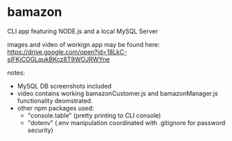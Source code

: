 # bamazon
CLI app featuring NODE.js and a local MySQL Server 

images and video of workign app may be found here:
https://drive.google.com/open?id=18LkC-sIFKjCOGLqukBKcz8T9WOJRWYne

notes: 
- MySQL DB screenshots included
- video contains working bamazonCustomer.js and bamazonManager.js functionality deomstrated.
- other npm packages used: 
    - "console.table" (pretty printing to CLI console)
    - "dotenv" (.env manipulation coordinated with .gitignore for password security) 